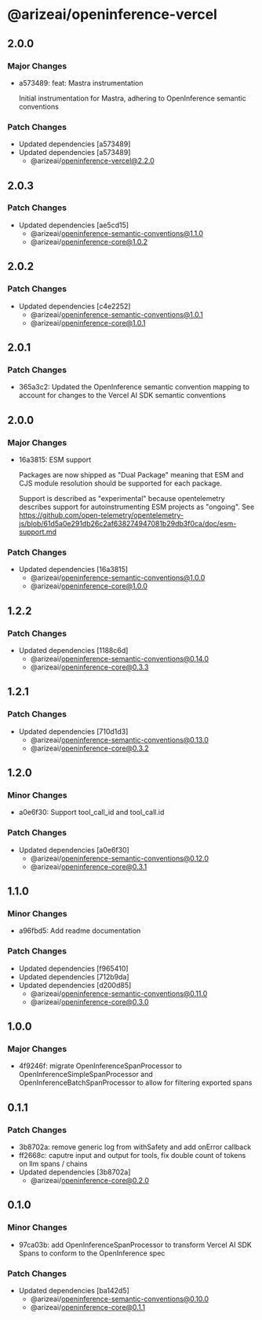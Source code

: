 # @arizeai/openinference-vercel

## 2.0.0

### Major Changes

- a573489: feat: Mastra instrumentation

  Initial instrumentation for Mastra, adhering to OpenInference semantic conventions

### Patch Changes

- Updated dependencies [a573489]
- Updated dependencies [a573489]
  - @arizeai/openinference-vercel@2.2.0

## 2.0.3

### Patch Changes

- Updated dependencies [ae5cd15]
  - @arizeai/openinference-semantic-conventions@1.1.0
  - @arizeai/openinference-core@1.0.2

## 2.0.2

### Patch Changes

- Updated dependencies [c4e2252]
  - @arizeai/openinference-semantic-conventions@1.0.1
  - @arizeai/openinference-core@1.0.1

## 2.0.1

### Patch Changes

- 365a3c2: Updated the OpenInference semantic convention mapping to account for changes to the Vercel AI SDK semantic conventions

## 2.0.0

### Major Changes

- 16a3815: ESM support

  Packages are now shipped as "Dual Package" meaning that ESM and CJS module resolution
  should be supported for each package.

  Support is described as "experimental" because opentelemetry describes support for autoinstrumenting
  ESM projects as "ongoing". See https://github.com/open-telemetry/opentelemetry-js/blob/61d5a0e291db26c2af638274947081b29db3f0ca/doc/esm-support.md

### Patch Changes

- Updated dependencies [16a3815]
  - @arizeai/openinference-semantic-conventions@1.0.0
  - @arizeai/openinference-core@1.0.0

## 1.2.2

### Patch Changes

- Updated dependencies [1188c6d]
  - @arizeai/openinference-semantic-conventions@0.14.0
  - @arizeai/openinference-core@0.3.3

## 1.2.1

### Patch Changes

- Updated dependencies [710d1d3]
  - @arizeai/openinference-semantic-conventions@0.13.0
  - @arizeai/openinference-core@0.3.2

## 1.2.0

### Minor Changes

- a0e6f30: Support tool_call_id and tool_call.id

### Patch Changes

- Updated dependencies [a0e6f30]
  - @arizeai/openinference-semantic-conventions@0.12.0
  - @arizeai/openinference-core@0.3.1

## 1.1.0

### Minor Changes

- a96fbd5: Add readme documentation

### Patch Changes

- Updated dependencies [f965410]
- Updated dependencies [712b9da]
- Updated dependencies [d200d85]
  - @arizeai/openinference-semantic-conventions@0.11.0
  - @arizeai/openinference-core@0.3.0

## 1.0.0

### Major Changes

- 4f9246f: migrate OpenInferenceSpanProcessor to OpenInferenceSimpleSpanProcessor and OpenInferenceBatchSpanProcessor to allow for filtering exported spans

## 0.1.1

### Patch Changes

- 3b8702a: remove generic log from withSafety and add onError callback
- ff2668c: caputre input and output for tools, fix double count of tokens on llm spans / chains
- Updated dependencies [3b8702a]
  - @arizeai/openinference-core@0.2.0

## 0.1.0

### Minor Changes

- 97ca03b: add OpenInferenceSpanProcessor to transform Vercel AI SDK Spans to conform to the OpenInference spec

### Patch Changes

- Updated dependencies [ba142d5]
  - @arizeai/openinference-semantic-conventions@0.10.0
  - @arizeai/openinference-core@0.1.1

